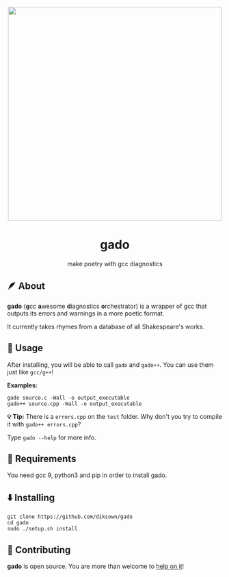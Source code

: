 <p align="center"><img src="https://user-images.githubusercontent.com/49994083/144731656-29900b63-7824-4077-b109-9a771af67e38.png" width="500px"></p>
<h1 align="center">gado</h1>
<p align="center">make poetry with gcc diagnostics</p>

## 🪶 About 

**gado** (**g**cc **a**wesome **d**iagnostics **o**rchestrator) is a wrapper of gcc that outputs its errors and warnings in a more poetic format.

It currently takes rhymes from a database of all Shakespeare's works.

## 🔎 Usage 

After installing, you will be able to call `gado` and `gado++`. You can use them just like `gcc/g++`!

**Examples:**

```
gado source.c -Wall -o output_executable
gado++ source.cpp -Wall -o output_executable
```

**💡 Tip:** There is a `errors.cpp` on the `test` folder. Why don't you try to compile it with `gado++ errors.cpp`?

Type `gado --help` for more info.

## 📝 Requirements

You need gcc 9, python3 and pip in order to install gado.

## ⬇️ Installing

```
git clone https://github.com/diksown/gado
cd gado
sudo ./setup.sh install
```

## 🤝 Contributing

**gado** is open source. You are more than welcome to [help on it](https://github.com/diksown/gado/issues)!
